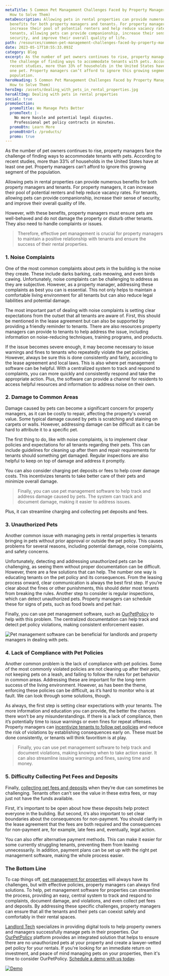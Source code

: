 ```yaml
---
metaTitle: 5 Common Pet Management Challenges Faced by Property Managers (And
  How to Solve Them)
metaDescription: Allowing pets in rental properties can provide numerous
  benefits for both property managers and tenants. For property managers, it can
  increase their pool of potential renters and help reduce vacancy rates. For
  tenants, allowing pets can provide companionship, increase their sense of
  security, and improve their overall quality of life.
path: /resources/common-pet-management-challenges-faced-by-property-managers
date: 2023-05-17T10:55:33.093Z
category: Blog
excerpt: As the number of pet owners continues to rise, property managers face
  the challenge of finding ways to accommodate tenants with pets. According to
  recent studies, more than 33% of households in the United States have at least
  one pet. Property managers can’t afford to ignore this growing segment of the
  population.
heroHeading: 5 Common Pet Management Challenges Faced by Property Managers (And
  How to Solve Them)
heroImg: /assets/dealing_with_pets_in_rental_properties.jpg
heroAltImg: Dealing with pets in rental properties
social: true
promoSection:
  promoTitle: We Manage Pets Better
  promoText: |-
    No more hassle and potential legal disputes. 
    Professional pet policy contracts in minutes.
  promoBtn: Learn More
  promoBtnUrl: /products/
  promo: true
---
```

As the number of pet owners continues to rise, property managers face the challenge of finding ways to accommodate tenants with pets. According to recent studies, more than 33% of households in the United States have at least one pet. Property managers can’t afford to ignore this growing segment of the population.

Allowing pets in rental properties can provide numerous benefits for both property managers and tenants. For property managers, it can increase their pool of potential renters and help reduce vacancy rates. For tenants, allowing pets can provide companionship, increase their sense of security, and improve their overall quality of life.

However, with these benefits, property managers must ensure pets are well-behaved and do not damage the property or disturb other tenants. They also need to handle complaints or issues. 

> Therefore, effective pet management is crucial for property managers to maintain a positive relationship with tenants and ensure the success of their rental properties.

### 1. Noise Complaints

One of the most common complaints about pets in the building is the noise they create. These include darks barking, cats meowing, and even birds cawing. Unfortunately, noise complaints can be challenging to address as they are subjective. However, as a property manager, addressing these complaints as best you can is essential. This not only helps to maintain a comfortable living environment for all tenants but can also reduce legal liabilities and potential damage. 

The most important part of dealing with noise complaints is setting clear expectations from the outset that all tenants are aware of. First, this should be mentioned in the lease agreement but can also be supported by providing a friendly reminder to tenants. There are also resources property managers can provide to tenants to help address the issue, including information on noise-reducing techniques, training programs, and products. 

If the issue becomes severe enough, it may become necessary to issue warnings and fines to tenants who repeatedly violate the pet policies. However, always be sure this is done consistently and fairly, according to the lease agreement and local laws. This is also where pet management software can be helpful. With a centralized system to track and respond to complaints, you can more quickly and consistently respond and take the appropriate action. Plus, the software can provide a channel for residents to access helpful resources and information to address noise on their own. 

### 2. Damage to Common Areas

Damage caused by pets can become a significant concern for property managers, as it can be costly to repair, affecting the property's overall value. Some typical damage caused by pets is scratching and staining on carpets or walls. However, addressing damage can be difficult as it can be hard to attribute it to a specific pet. 

The first thing to do, like with noise complaints, is to implement clear policies and expectations for all tenants regarding their pets. This can include guidelines for cleaning up after them and repair requirements for tenants should something get damaged. Regular inspections are also helpful to keep on top of damage and address it promptly.

You can also consider charging pet deposits or fees to help cover damage costs. This incentivizes tenants to take better care of their pets and minimize overall damage.

> Finally, you can use pet management software to help track and address damage caused by pets. The system can track and document damage, making it easier to address issues.

 Plus, it can streamline charging and collecting pet deposits and fees. 

### 3. Unauthorized Pets

Another common issue with managing pets in rental properties is tenants bringing in pets without prior approval or outside the pet policy. This causes problems for several reasons, including potential damage, noise complaints, and safety concerns.

Unfortunately, detecting and addressing unauthorized pets can be challenging, as seeing them without proper documentation can be difficult. However, there are a few solutions that can help.
The number one way is educating tenants on the pet policy and its consequences. From the leasing process onward, clear communication is always the best first step. If you’re clear about the fines or other punishments, this should deter most tenants from breaking the rules.
Another step to consider is regular inspections, which can detect unauthorized pets. Property managers can schedule these for signs of pets, such as food bowls and pet hair.  

Finally, you can use pet management software, such as [OurPetPolicy](/products) to help with this problem. The centralized documentation can help track and detect pet policy violations, making consistent enforcement easier. 

![Pet management software can be beneficial for landlords and property managers in dealing with pets.](/assets/pet_management_software_for_landlords_and_property_managers.png)

### 4. Lack of Compliance with Pet Policies

Another common problem is the lack of compliance with pet policies. Some of the most commonly violated policies are not cleaning up after their pets, not keeping pets on a leash, and failing to follow the rules for pet behavior in common areas. Addressing these are important for the long-term success of the living environment. However, as has been the theme, enforcing these policies can be difficult, as it’s hard to monitor who is at fault. We can look through some solutions, though.

As always, the first step is setting clear expectations with your tenants. The more information and education you can provide, the better the chances there won’t be any misunderstandings. 
If there is a lack of compliance, then it’s potentially time to issue warnings or even fines for repeat offenses. Property managers can [incentivize tenants to follow pet policies](/resources/five-tips-for-managing-pets-on-your-rental-properties) and reduce the risk of violations by establishing consequences early on. These must be done consistently, or tenants will think favoritism is at play. 

> Finally, you can use pet management software to help track and document violations, making knowing when to take action easier. It can also streamline issuing warnings and fines, saving time and money.

### 5. Difficulty Collecting Pet Fees and Deposits

Finally, [collecting pet fees and deposits](/resources/boost-income-and-cover-damage-expenses-with-a-pet-guarantee) when they’re due can sometimes be challenging. Tenants often can’t see the value in these extra fees, or may just not have the funds available. 

First, it's important to be open about how these deposits help protect everyone in the building. But second, it’s also important to set clear boundaries about the consequences for non-payment. You should clarify in the lease agreement that the fees are both required and the consequences for non-payment are, for example, late fees and, eventually, legal action. 

You can also offer alternative payment methods. This can make it easier for some currently struggling tenants, preventing them from leaving unnecessarily. In addition, payment plans can be set up with the right pet management software, making the whole process easier. 

### The Bottom Line

To cap things off, [pet management for properties](https://landlordtech.com/) will always have its challenges, but with effective policies, property managers can always find solutions. To help, pet management software for properties can streamline the process, providing an easy, central system to track and respond to complaints, document damage, and violations, and even collect pet fees and deposits. By addressing these specific challenges, property managers can ensure that all the tenants and their pets can coexist safely and comfortably in their rental spaces. 

[Landlord Tech](https://landlordtech.com/) specializes in providing digital tools to help property owners and managers successfully manage pets in their properties. Our [OurPetPolicy](/products) platform provides an integrated solution that helps to ensure there are no unauthorized pets at your property and create a lawyer-vetted pet policy for your rentals. If you're looking for an immediate return on investment, and peace of mind managing pets on your properties, then it's time to consider OurPetPolicy. [Schedule a demo with us today](https://info.ourpetpolicy.com/demo/).

[![Demo](/assets/best_pet_management_platform.png "Demo")](https://info.ourpetpolicy.com/demo/)
